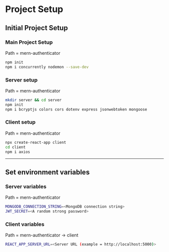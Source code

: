 # Project Setup

## Initial Project Setup

### Main Project Setup

Path = mern-authenticator

```bash
npm init
npm i concurrently nodemon --save-dev
```

### Server setup

Path = mern-authenticator

```bash
mkdir server && cd server
npm init
npm i bcryptjs colors cors dotenv express jsonwebtoken mongoose
```

### Client setup

Path = mern-authenticator

```bash
npx create-react-app client
cd client
npm i axios
```

***

## Set environment variables

### Server variables

Path = mern-authenticator

```bash
MONGODB_CONNECTION_STRING=<MongoDB connection string>
JWT_SECRET=<A random strong password>
```

### Client variables

Path = mern-authenticator -> client

```bash
REACT_APP_SERVER_URL=<Server URL (example = http://localhost:5000)>
```
